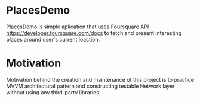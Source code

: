# PlacesDemo

PlacesDemo is simple aplication that uses Foursquare API https://developer.foursquare.com/docs to fetch and present interesting places around user's current loaction.

# Motivation

Motivation behind the creation and maintenance of this project is to practice MVVM architectural pattern and 
constructing testable Network layer without using any third-party libraries.   
